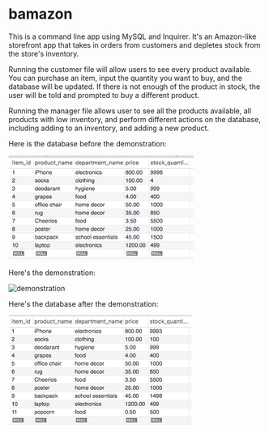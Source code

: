 # bamazon

This is a command line app using MySQL and Inquirer.
It's an Amazon-like storefront app that takes in orders from customers and depletes stock from the store's inventory.

Running the customer file will allow users to see every product available.
You can purchase an item, input the quantity you want to buy, and the database will be updated.
If there is not enough of the product in stock, the user will be told and prompted to buy a different product.

Running the manager file allows user to see all the products available, all products with low inventory, and perform different actions on the database, including adding to an inventory, and adding a new product.

Here is the database before the demonstration:

![database before demonstration](./assets/before-demo.png)

Here's the demonstration:

![demonstration](./assets/bamazonDemo.gif)

Here's the database after the demonstration:

![database after demonstration](./assets/after-demo.png)
